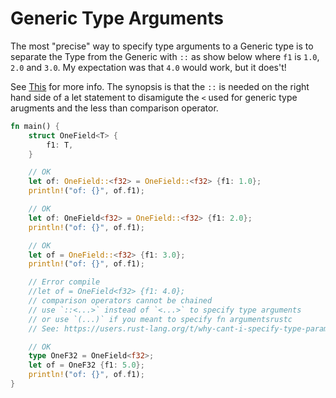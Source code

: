 # Generic Type Arguments

The most "precise" way to specify type arguments to a Generic type
is to separate the Type from the Generic with `::` as show below
where `f1` is `1.0`, `2.0` and `3.0`. My expectation was that `4.0`
would work, but it does't!

See [This](https://users.rust-lang.org/t/why-cant-i-specify-type-parameters-directly-after-the-type/2365)
for more info. The synopsis is that the `::` is needed on the
right hand side of a let statement to disamigute the `<` used
for generic type arugments and the less than comparison operator.

```Rust
fn main() {
    struct OneField<T> {
        f1: T,
    }

    // OK
    let of: OneField::<f32> = OneField::<f32> {f1: 1.0};
    println!("of: {}", of.f1);

    // OK
    let of: OneField<f32> = OneField::<f32> {f1: 2.0};
    println!("of: {}", of.f1);

    // OK
    let of = OneField::<f32> {f1: 3.0};
    println!("of: {}", of.f1);

    // Error compile
    //let of = OneField<f32> {f1: 4.0};
    // comparison operators cannot be chained
    // use `::<...>` instead of `<...>` to specify type arguments
    // or use `(...)` if you meant to specify fn argumentsrustc
    // See: https://users.rust-lang.org/t/why-cant-i-specify-type-parameters-directly-after-the-type/2365

    // OK
    type OneF32 = OneField<f32>;
    let of = OneF32 {f1: 5.0};
    println!("of: {}", of.f1);
}
```